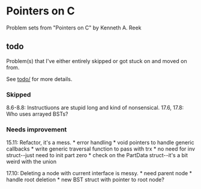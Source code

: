 # Pointers on C
Problem sets from "Pointers on C" by Kenneth A. Reek

## todo

Problem(s) that I've either entirely skipped or got stuck on and moved on from.

See [todo/](./todo/) for more details.

### Skipped

8.6-8.8: Instructiuons are stupid long and kind of nonsensical.
17.6, 17.8: Who uses arrayed BSTs?

### Needs improvement

15.11: Refactor, it's a mess.
       * error handling
       * void pointers to handle generic callbacks
       * write generic traversal function to pass with trx
       * no need for inv struct--just need to init part zero
       * check on the PartData struct--it's a bit weird with the union

17.10: Deleting a node with current interface is messy.
       * need parent node
       * handle root deletion
       * new BST struct with pointer to root node?
